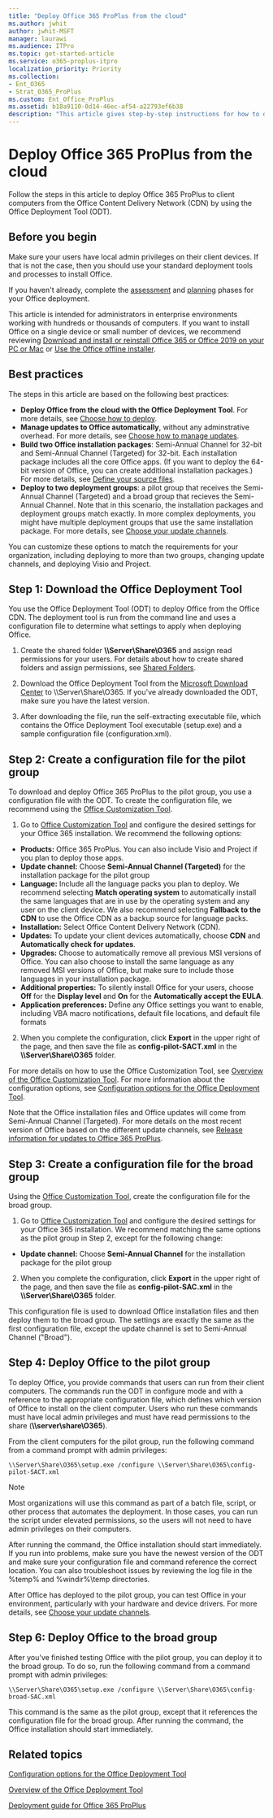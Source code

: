 ```yaml
---
title: "Deploy Office 365 ProPlus from the cloud"
ms.author: jwhit
author: jwhit-MSFT
manager: laurawi
ms.audience: ITPro
ms.topic: get-started-article
ms.service: o365-proplus-itpro
localization_priority: Priority
ms.collection:
- Ent_O365
- Strat_O365_ProPlus
ms.custom: Ent_Office_ProPlus
ms.assetid: b18a9110-0d14-46ec-af54-a22793ef6b38
description: "This article gives step-by-step instructions for how to deploy Office 365 ProPlus to client computers from the Office Content Delivery Network (CDN) by using the Office Deployment Tool (ODT)."
---
```


# Deploy Office 365 ProPlus from the cloud

Follow the steps in this article to deploy Office 365 ProPlus to client computers from the Office Content Delivery Network (CDN) by using the Office Deployment Tool (ODT). 

## Before you begin

Make sure your users have local admin privileges on their client devices. If that is not the case, then you should use your standard deployment tools and processes to install Office.

If you haven't already, complete the [assessment](assess-office-365-proplus.md) and [planning](plan-office-365-proplus.md) phases for your Office deployment. 

This article is intended for administrators in enterprise environments working with hundreds or thousands of computers. If you want to install Office on a single device or small number of devices, we recommend reviewing [Download and install or reinstall Office 365 or Office 2019 on your PC or Mac](https://support.office.com/en-us/article/Download-and-install-or-reinstall-Office-365-or-Office-2016-on-a-PC-or-Mac-4414EAAF-0478-48BE-9C42-23ADC4716658) or [Use the Office offline installer](https://support.office.com/en-us/article/Use-the-Office-2016-offline-installer-f0a85fe7-118f-41cb-a791-d59cef96ad1c). 

## Best practices

The steps in this article are based on the following best practices:

- **Deploy Office from the cloud with the Office Deployment Tool**. For more details, see [Choose how to deploy](plan-office-365-proplus.md#step-1---choose-how-to-deploy).
- **Manage updates to Office automatically**, without any adminstrative overhead. For more details, see [Choose how to manage updates](plan-office-365-proplus.md#step-2---choose-how-to-manage-updates).
- **Build two Office installation packages**: Semi-Annual Channel for 32-bit and Semi-Annual Channel (Targeted) for 32-bit. Each installation package includes all the core Office apps. (If you want to deploy the 64-bit version of Office, you can create additional installation packages.) For more details, see [Define your source files](plan-office-365-proplus.md#step-4---define-your-source-files).
- **Deploy to two deployment groups**: a pilot group that receives the Semi-Annual Channel (Targeted) and a broad group that recieves the Semi-Annual Channel. Note that in this scenario, the installation packages and deployment groups match exactly. In more complex deployments, you might have multiple deployment groups that use the same installation package. For more details, see [Choose your update channels](plan-office-365-proplus.md#step-3---choose-your-update-channels). 

You can customize these options to match the requirements for your organization, including deploying to more than two groups, changing update channels, and deploying Visio and Project. 

## Step 1: Download the Office Deployment Tool 

You use the Office Deployment Tool (ODT) to deploy Office from the Office CDN. The deployment tool is run from the command line and uses a configuration file to determine what settings to apply when deploying Office.

1. Create the shared folder **\\\\Server\Share\O365** and assign read permissions for your users. For details about how to create shared folders and assign permissions, see [Shared Folders](https://technet.microsoft.com/library/cc770406.aspx).

2. Download the Office Deployment Tool from the [Microsoft Download Center](https://www.microsoft.com/en-us/download/details.aspx?id=49117) to \\\\Server\Share\O365. If you've already downloaded the ODT, make sure you have the latest version.

3. After downloading the file, run the self-extracting executable file, which contains the Office Deployment Tool executable (setup.exe) and a sample configuration file (configuration.xml).

## Step 2: Create a configuration file for the pilot group

To download and deploy Office 365 ProPlus to the pilot group, you use a configuration file with the ODT. To create the configuration file, we recommend using the [Office Customization Tool](https://config.office.com/). 

1. Go to [Office Customization Tool](https://config.office.com/) and configure the desired settings for your Office 365 installation. We recommend the following options:
 - **Products:** Office 365 ProPlus. You can also include Visio and Project if you plan to deploy those apps.
 - **Update channel:** Choose **Semi-Annual Channel (Targeted)** for the installation package for the pilot group 
 - **Language:** Include all the language packs you plan to deploy. We recommend selecting **Match operating system** to automatically install the same languages that are in use by the operating system and any user on the client device. We also recommend selecting **Fallback to the CDN** to use the Office CDN as a backup source for language packs. 
 - **Installation:** Select Office Content Delivery Network (CDN). 
 - **Updates:** To update your client devices automatically, choose **CDN** and **Automatically check for updates**.
 - **Upgrades:** Choose to automatically remove all previous MSI versions of Office. You can also choose to install the same language as any removed MSI versions of Office, but make sure to include those languages in your installation package.
 - **Additional properties:** To silently install Office for your users, choose **Off** for the **Display level** and **On** for the **Automatically accept the EULA**.
 - **Application preferences:** Define any Office settings you want to enable, including VBA macro notifications, default file locations, and default file formats
2. When you complete the configuration, click **Export** in the upper right of the page, and then save the file as **config-pilot-SACT.xml** in the **\\\Server\Share\O365** folder.

For more details on how to use the Office Customization Tool, see [Overview of the Office Customization Tool](overview-of-the-office-customization-tool-for-click-to-run.md). For more information about the configuration options, see [Configuration options for the Office Deployment Tool](configuration-options-for-the-office-2016-deployment-tool.md).

Note that the Office installation files and Office updates will come from Semi-Annual Channel (Targeted). For more details on the most recent version of Office based on the different update channels, see [Release information for updates to Office 365 ProPlus](https://docs.microsoft.com/officeupdates/release-notes-office365-proplus).

## Step 3: Create a configuration file for the broad group

Using the [Office Customization Tool](https://config.office.com/), create the configuration file for the broad group.

1. Go to [Office Customization Tool](https://config.office.com/) and configure the desired settings for your Office 365 installation. We recommend matching the same options as the pilot group in Step 2, except for the following change:
 - **Update channel:** Choose **Semi-Annual Channel** for the installation package for the pilot group 
2. When you complete the configuration, click **Export** in the upper right of the page, and then save the file as **config-pilot-SAC.xml** in the **\\\Server\Share\O365** folder.

This configuration file is used to download Office installation files and then deploy them to the broad group. The settings are exactly the same as the first configuration file, except the update channel is set to Semi-Annual Channel ("Broad").

## Step 4: Deploy Office to the pilot group

To deploy Office, you provide commands that users can run from their client computers. The commands run the ODT in configure mode and with a reference to the appropriate configuration file, which defines which version of Office to install on the client computer. Users who run these commands must have local admin privileges and must have read permissions to the share (**\\\server\share\O365**).

From the client computers for the pilot group, run the following command from a command prompt with admin privileges:

 `\\Server\Share\O365\setup.exe /configure \\Server\Share\O365\config-pilot-SACT.xml`

> [!NOTE]
> Most organizations will use this command as part of a batch file, script, or other process that automates the deployment. In those cases, you can run the script under elevated permissions, so the users will not need to have admin privileges on their computers. 

After running the command, the Office installation should start immediately. If you run into problems, make sure you have the newest version of the ODT and make sure your configuration file and command reference the correct location. You can also troubleshoot issues by reviewing the log file in the %temp% and %windir%\temp directories.

After Office has deployed to the pilot group, you can test Office in your environment, particularly with your hardware and device drivers. For more details, see [Choose your update channels](plan-office-365-proplus.md#step-3---choose-your-update-channels). 

## Step 6: Deploy Office to the broad group

After you've finished testing Office with the pilot group, you can deploy it to the broad group. To do so, run the following command from a command prompt with admin privileges:

 `\\Server\Share\O365\setup.exe /configure \\Server\Share\O365\config-broad-SAC.xml`

This command is the same as the pilot group, except that it references the configuration file for the broad group. After running the command, the Office installation should start immediately. 

## Related topics

[Configuration options for the Office Deployment Tool](configuration-options-for-the-office-2016-deployment-tool.md)

[Overview of the Office Deployment Tool](overview-of-the-office-2016-deployment-tool.md)

[Deployment guide for Office 365 ProPlus](deployment-guide-for-office-365-proplus.md)  







